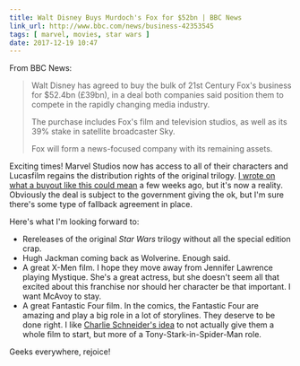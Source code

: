 ```yaml
---
title: Walt Disney Buys Murdoch's Fox for $52bn | BBC News
link_url: http://www.bbc.com/news/business-42353545
tags: [ marvel, movies, star wars ]
date: 2017-12-19 10:47
---
```


From BBC News:

> Walt Disney has agreed to buy the bulk of 21st Century Fox's business for $52.4bn (£39bn), in a deal both companies said position them to compete in the rapidly changing media industry.
>
> The purchase includes Fox's film and television studios, as well as its 39% stake in satellite broadcaster Sky.
>
> Fox will form a news-focused company with its remaining assets.

Exciting times! Marvel Studios now has access to all of their characters and Lucasfilm regains the distribution rights of the original trilogy. [I wrote on what a buyout like this could mean](https://brightlycolored.org/2017/11/21st-century-fox-has-been-holding-talks-to-sell-most-of-the-company-to-disney-sources-cnbc/) a few weeks ago, but it's now a reality. Obviously the deal is subject to the government giving the ok, but I'm sure there's some type of fallback agreement in place.

Here's what I'm looking forward to:

- Rereleases of the original *Star Wars* trilogy without all the special edition crap.
- Hugh Jackman coming back as Wolverine. Enough said.
- A great X-Men film. I hope they move away from Jennifer Lawrence playing Mystique. She's a great actress, but she doesn't seem all that excited about this franchise nor should her character be that important. I want McAvoy to stay.
- A great Fantastic Four film. In the comics, the Fantastic Four are amazing and play a big role in a lot of storylines. They deserve to be done right. I like [Charlie Schneider's idea](https://youtu.be/lirOiVGD62g) to not actually give them a whole film to start, but more of a Tony-Stark-in-Spider-Man role.

Geeks everywhere, rejoice!